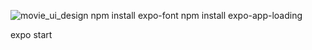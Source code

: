![movie_ui_design](https://user-images.githubusercontent.com/72670037/132529031-cc9183fe-8823-4176-8fe6-57cd3cf818e8.png)
npm install expo-font
npm install expo-app-loading

expo start
